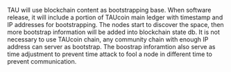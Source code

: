 TAU will use blockchain content as bootstrapping base. 
When software release, it will include a portion of TAUcoin main ledger with timestamp and IP addresses for bootstrapping. The nodes start to discover the space, then more bootstrap information will be added into blockchain state db. 
It is not necessary to use TAUcoin chain, any community chain with enough IP address can server as bootstrap. 
The boostrap inforamtion also serve as time adjustment to prevent time attack to fool a node in different time to prevent communication. 


